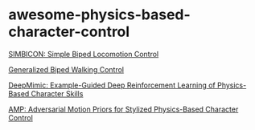 # awesome-physics-based-character-control
[SIMBICON: Simple Biped Locomotion Control](https://www.cs.sfu.ca/~kkyin/papers/Yin_SIG07.pdf)

[Generalized Biped Walking Control](https://www.cs.ubc.ca/~van/papers/2010-TOG-gbwc/paper.pdf)

[DeepMimic: Example-Guided Deep Reinforcement Learning of Physics-Based Character Skills](https://github.com/xbpeng/DeepMimic)

[AMP: Adversarial Motion Priors for Stylized Physics-Based Character Control](https://xbpeng.github.io/projects/AMP/index.html)
